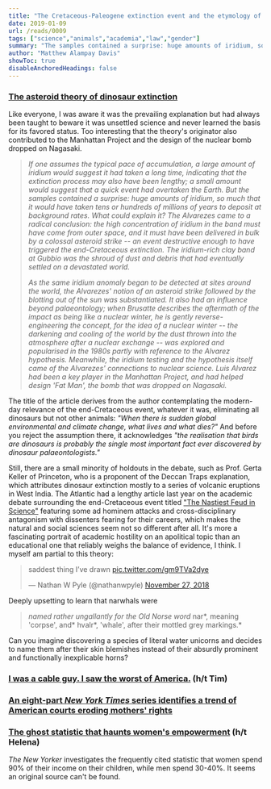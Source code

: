 ```yaml
---
title: "The Cretaceous-Paleogene extinction event and the etymology of narwhals"
date: 2019-01-09
url: /reads/0009
tags: ["science","animals","academia","law","gender"]
summary: "The samples contained a surprise: huge amounts of iridium, so much that it would have taken tens or hundreds of millions of years to deposit at background rates. What could explain it? The Alvarezes came to a radical conclusion: the high concentration of iridium in the band must have come from outer space, and it must have been delivered in bulk by a colossal asteroid strike – an event destructive enough to have triggered the end-Cretaceous extinction. The iridium-rich clay band at Gubbio was the shroud of dust and debris that had eventually settled on a devastated world."
author: "Matthew Alampay Davis"
showToc: true
disableAnchoredHeadings: false
---
```


### [The asteroid theory of dinosaur extinction](https://www.lrb.co.uk/v41/n01/francis-gooding/what-lives-and-what-dies)

Like everyone, I was aware it was the prevailing explanation but had
always been taught to beware it was unsettled science and never learned
the basis for its favored status. Too interesting that the theory's
originator also contributed to the Manhattan Project and the design of
the nuclear bomb dropped on Nagasaki.

> *If one assumes the typical pace of accumulation, a large amount of
> iridium would suggest it had taken a long time, indicating that the
> extinction process may also have been lengthy; a small amount would
> suggest that a quick event had overtaken the Earth. But the samples
> contained a surprise: huge amounts of iridium, so much that it would
> have taken tens or hundreds of millions of years to deposit at
> background rates. What could explain it? The Alvarezes came to a
> radical conclusion: the high concentration of iridium in the band must
> have come from outer space, and it must have been delivered in bulk by
> a colossal asteroid strike -- an event destructive enough to have
> triggered the end-Cretaceous extinction. The iridium-rich clay band at
> Gubbio was the shroud of dust and debris that had eventually settled
> on a devastated world.*
>
> *As the same iridium anomaly began to be detected at sites around the
> world, the Alvarezes' notion of an asteroid strike followed by the
> blotting out of the sun was substantiated. It also had an influence
> beyond palaeontology; when Brusatte describes the aftermath of the
> impact as being like a nuclear winter, he is gently
> reverse-engineering the concept, for the idea of a nuclear winter --
> the darkening and cooling of the world by the dust thrown into the
> atmosphere after a nuclear exchange -- was explored and popularised in
> the 1980s partly with reference to the Alvarez hypothesis. Meanwhile,
> the iridium testing and the hypothesis itself came of the Alvarezes'
> connections to nuclear science. Luis Alvarez had been a key player in
> the Manhattan Project, and had helped design 'Fat Man', the bomb that
> was dropped on Nagasaki.*

The title of the article derives from the author contemplating the
modern-day relevance of the end-Cretaceous event, whatever it was,
eliminating all dinosaurs but not other animals: *"When there is sudden
global environmental and climate change, what lives and what dies?"* And
before you reject the assumption there, it acknowledges *"the
realisation that birds are dinosaurs is probably the single most
important fact ever discovered by dinosaur palaeontologists."*

Still, there are a small minority of holdouts in the debate, such as
Prof. Gerta Keller of Princeton, who is a proponent of the Deccan Traps
explanation, which attributes dinosaur extinction mostly to a series of
volcanic eruptions in West India. The Atlantic had a lengthy article
last year on the academic debate surrounding the end-Cretaceous event
titled ["The Nastiest Feud in
Science"](https://www.theatlantic.com/magazine/archive/2018/09/dinosaur-extinction-debate/565769/)
featuring some ad hominem attacks and cross-disciplinary antagonism with
dissenters fearing for their careers, which makes the natural and social
sciences seem not so different after all. It's more a fascinating
portrait of academic hostility on an apolitical topic than an
educational one that reliably weighs the balance of evidence, I think. I
myself am partial to this theory:

<blockquote class="twitter-tweet"><p lang="en" dir="ltr">saddest thing I’ve drawn <a href="https://t.co/gm9TVa2dye">pic.twitter.com/gm9TVa2dye</a></p>&mdash; Nathan W Pyle (@nathanwpyle) <a href="https://twitter.com/nathanwpyle/status/1067272497475842048?ref_src=twsrc%5Etfw">November 27, 2018</a></blockquote> <script async src="https://platform.twitter.com/widgets.js" charset="utf-8"></script>

Deeply upsetting to learn that narwhals were

> *named rather ungallantly for the Old Norse word* nar*, meaning
> 'corpse', and* hvalr*, 'whale', after their mottled grey markings.*

Can you imagine discovering a species of literal water unicorns and
decides to name them after their skin blemishes instead of their
absurdly prominent and functionally inexplicable horns?

### [I was a cable guy. I saw the worst of America.](https://www.huffingtonpost.com/entry/cable-tech-dick-cheney-sex-dungeon_us_5c0ea571e4b06484c9fd4c21) (h/t Tim)

### [An eight-part *New York Times* series identifies a trend of American courts eroding mothers' rights](https://www.nytimes.com/interactive/2018/12/28/opinion/pregnancy-women-pro-life-abortion.html?rref=collection%2Ftimestopic%2FWomen%27s%20Rights&action=click&contentCollection=timestopics&region=stream&module=stream_unit&version=latest&contentPlacement=4&pgtype=collection)

### [The ghost statistic that haunts women's empowerment](https://www.newyorker.com/science/elements/the-ghost-statistic-that-haunts-womens-empowerment) (h/t Helena)

*The New Yorker* investigates the frequently cited statistic that women
spend 90% of their income on their children, while men spend 30-40%. It
seems an original source can't be found.
